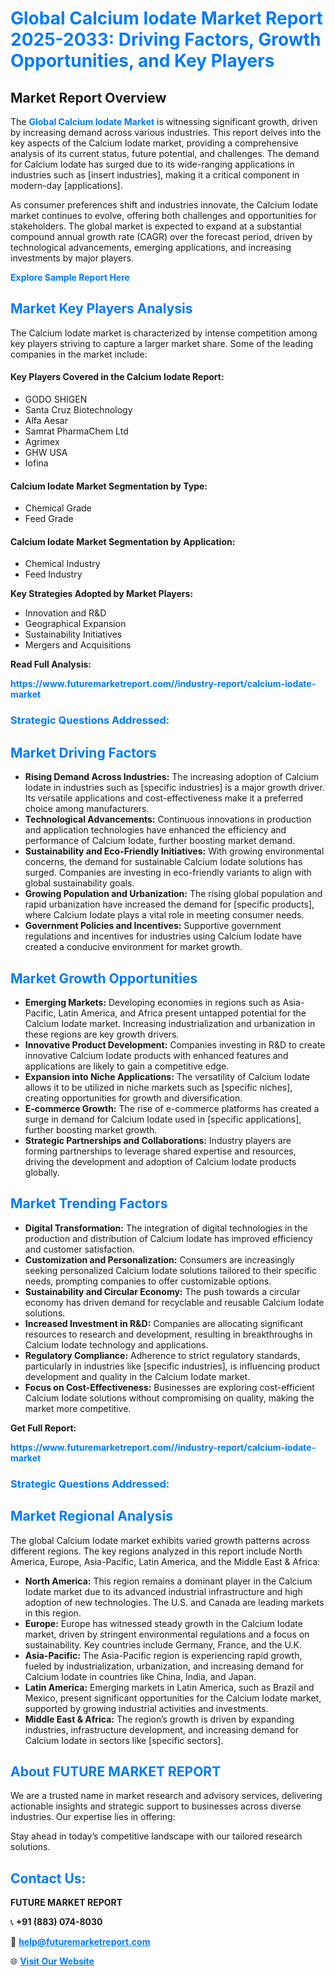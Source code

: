 <h1 style="color: #007BFF;">Global Calcium Iodate Market Report 2025-2033: Driving Factors, Growth Opportunities, and Key Players</h1>

<section id="overview">
<h2>Market Report Overview</h2>
<p>The <a href="https://www.futuremarketreport.com//industry-report/calcium-iodate-market" style="color: #007BFF; text-decoration: none;"><strong>Global Calcium Iodate Market</strong></a> is witnessing significant growth, driven by increasing demand across various industries. This report delves into the key aspects of the Calcium Iodate market, providing a comprehensive analysis of its current status, future potential, and challenges. The demand for Calcium Iodate has surged due to its wide-ranging applications in industries such as [insert industries], making it a critical component in modern-day [applications].</p>
<p>As consumer preferences shift and industries innovate, the Calcium Iodate market continues to evolve, offering both challenges and opportunities for stakeholders. The global market is expected to expand at a substantial compound annual growth rate (CAGR) over the forecast period, driven by technological advancements, emerging applications, and increasing investments by major players.</p>
</section>

<section id="overview">
<p><a href="https://www.futuremarketreport.com//request-sample/reportId=58135" style="color: #007BFF; text-decoration: none;"><strong>Explore Sample Report Here</strong></a></p>
</section>

<section id="key-players">
<h2 style="color: #007BFF;">Market Key Players Analysis</h2>
<p>The Calcium Iodate market is characterized by intense competition among key players striving to capture a larger market share. Some of the leading companies in the market include:</p>
<h4>Key Players Covered in the Calcium Iodate Report:</h4>
<ul><li>GODO SHIGEN</li><li>Santa Cruz Biotechnology</li><li>Alfa Aesar</li><li>Samrat PharmaChem Ltd</li><li>Agrimex</li><li>GHW USA</li><li>Iofina</li></ul>
<h4>Calcium Iodate Market Segmentation by Type:</h4>
<ul><li>Chemical Grade</li><li>Feed Grade</li></ul>

<h4>Calcium Iodate Market Segmentation by Application:</h4>
<ul><li>Chemical Industry</li><li>Feed Industry</li></ul>
<p><strong>Key Strategies Adopted by Market Players:</strong></p>
<ul>
<li>Innovation and R&D</li>
<li>Geographical Expansion</li>
<li>Sustainability Initiatives</li>
<li>Mergers and Acquisitions</li>
</ul>
</section>

<section>
<p><strong>Read Full Analysis: </strong></p><a href="https://www.futuremarketreport.com//industry-report/calcium-iodate-market" style="color: #007BFF; text-decoration: none;"><strong>https://www.futuremarketreport.com//industry-report/calcium-iodate-market</strong></a>
<h3 style="color: #007BFF;">Strategic Questions Addressed:</h3>
</section>

<section id="driving-factors">
<h2 style="color: #007BFF;">Market Driving Factors</h2>
<ul>
<li><strong>Rising Demand Across Industries:</strong> The increasing adoption of Calcium Iodate in industries such as [specific industries] is a major growth driver. Its versatile applications and cost-effectiveness make it a preferred choice among manufacturers.</li>
<li><strong>Technological Advancements:</strong> Continuous innovations in production and application technologies have enhanced the efficiency and performance of Calcium Iodate, further boosting market demand.</li>
<li><strong>Sustainability and Eco-Friendly Initiatives:</strong> With growing environmental concerns, the demand for sustainable Calcium Iodate solutions has surged. Companies are investing in eco-friendly variants to align with global sustainability goals.</li>
<li><strong>Growing Population and Urbanization:</strong> The rising global population and rapid urbanization have increased the demand for [specific products], where Calcium Iodate plays a vital role in meeting consumer needs.</li>
<li><strong>Government Policies and Incentives:</strong> Supportive government regulations and incentives for industries using Calcium Iodate have created a conducive environment for market growth.</li>
</ul>
</section>

<section id="growth-opportunities">
<h2 style="color: #007BFF;">Market Growth Opportunities</h2>
<ul>
<li><strong>Emerging Markets:</strong> Developing economies in regions such as Asia-Pacific, Latin America, and Africa present untapped potential for the Calcium Iodate market. Increasing industrialization and urbanization in these regions are key growth drivers.</li>
<li><strong>Innovative Product Development:</strong> Companies investing in R&D to create innovative Calcium Iodate products with enhanced features and applications are likely to gain a competitive edge.</li>
<li><strong>Expansion into Niche Applications:</strong> The versatility of Calcium Iodate allows it to be utilized in niche markets such as [specific niches], creating opportunities for growth and diversification.</li>
<li><strong>E-commerce Growth:</strong> The rise of e-commerce platforms has created a surge in demand for Calcium Iodate used in [specific applications], further boosting market growth.</li>
<li><strong>Strategic Partnerships and Collaborations:</strong> Industry players are forming partnerships to leverage shared expertise and resources, driving the development and adoption of Calcium Iodate products globally.</li>
</ul>
</section>

<section id="trending-factors">
<h2 style="color: #007BFF;">Market Trending Factors</h2>
<ul>
<li><strong>Digital Transformation:</strong> The integration of digital technologies in the production and distribution of Calcium Iodate has improved efficiency and customer satisfaction.</li>
<li><strong>Customization and Personalization:</strong> Consumers are increasingly seeking personalized Calcium Iodate solutions tailored to their specific needs, prompting companies to offer customizable options.</li>
<li><strong>Sustainability and Circular Economy:</strong> The push towards a circular economy has driven demand for recyclable and reusable Calcium Iodate solutions.</li>
<li><strong>Increased Investment in R&D:</strong> Companies are allocating significant resources to research and development, resulting in breakthroughs in Calcium Iodate technology and applications.</li>
<li><strong>Regulatory Compliance:</strong> Adherence to strict regulatory standards, particularly in industries like [specific industries], is influencing product development and quality in the Calcium Iodate market.</li>
<li><strong>Focus on Cost-Effectiveness:</strong> Businesses are exploring cost-efficient Calcium Iodate solutions without compromising on quality, making the market more competitive.</li>
</ul>
</section>

<section>
<p><strong>Get Full Report: </strong></p><a href="https://www.futuremarketreport.com//industry-report/calcium-iodate-market" style="color: #007BFF; text-decoration: none;"><strong>https://www.futuremarketreport.com//industry-report/calcium-iodate-market</strong></a>
<h3 style="color: #007BFF;">Strategic Questions Addressed:</h3>
</section>


<section id="regional-analysis">
<h2 style="color: #007BFF;">Market Regional Analysis</h2>
<p>The global Calcium Iodate market exhibits varied growth patterns across different regions. The key regions analyzed in this report include North America, Europe, Asia-Pacific, Latin America, and the Middle East & Africa:</p>
<ul>
<li><strong>North America:</strong> This region remains a dominant player in the Calcium Iodate market due to its advanced industrial infrastructure and high adoption of new technologies. The U.S. and Canada are leading markets in this region.</li>
<li><strong>Europe:</strong> Europe has witnessed steady growth in the Calcium Iodate market, driven by stringent environmental regulations and a focus on sustainability. Key countries include Germany, France, and the U.K.</li>
<li><strong>Asia-Pacific:</strong> The Asia-Pacific region is experiencing rapid growth, fueled by industrialization, urbanization, and increasing demand for Calcium Iodate in countries like China, India, and Japan.</li>
<li><strong>Latin America:</strong> Emerging markets in Latin America, such as Brazil and Mexico, present significant opportunities for the Calcium Iodate market, supported by growing industrial activities and investments.</li>
<li><strong>Middle East & Africa:</strong> The region’s growth is driven by expanding industries, infrastructure development, and increasing demand for Calcium Iodate in sectors like [specific sectors].</li>
</ul>
</section>

<footer>
<h2 style="color: #007BFF;">About FUTURE MARKET REPORT</h2>
<p>We are a trusted name in market research and advisory services, delivering actionable insights and strategic support to businesses across diverse industries. Our expertise lies in offering:</p>

<p>Stay ahead in today’s competitive landscape with our tailored research solutions.</p>

<h2 style="color: #007BFF;">Contact Us:</h2>
<p><strong>FUTURE MARKET REPORT</strong></p>
<p>📞 <strong>+91 (883) 074-8030</strong></p>
<p>📧 <strong><a href="mailto:help@futuremarketreport.com" style="color: #007BFF;">help@futuremarketreport.com</a></strong></p>
<p>🌐 <strong><a href="https://www.futuremarketreport.com/" style="color: #007BFF;">Visit Our Website</a></strong></p>
</footer>